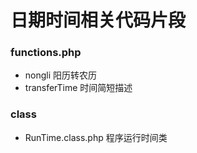 # 日期时间相关代码片段

### functions.php

* nongli       阳历转农历
* transferTime 时间简短描述


### class
* RunTime.class.php 	程序运行时间类

